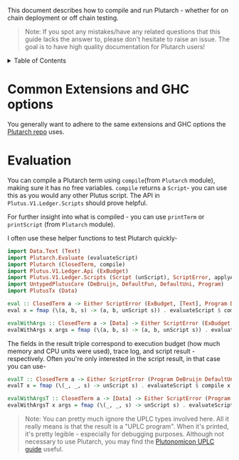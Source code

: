 This document describes how to compile and run Plutarch - whether for on chain deployment or off chain testing.

> Note: If you spot any mistakes/have any related questions that this guide lacks the answer to, please don't hesitate to raise an issue. The goal is to have high quality documentation for Plutarch users!

<details>
<summary> Table of Contents </summary>

- [Common Extensions and GHC options](#common-extensions-and-ghc-options)
- [Evaluation](#evaluation)

</details>

# Common Extensions and GHC options

You generally want to adhere to the same extensions and GHC options the [Plutarch repo](https://github.com/Plutonomicon/plutarch/blob/master/plutarch.cabal) uses.

# Evaluation

You can compile a Plutarch term using `compile`(from `Plutarch` module), making sure it has no free variables. `compile` returns a `Script`- you can use this as you would any other Plutus script. The API in `Plutus.V1.Ledger.Scripts` should prove helpful.

For further insight into what is compiled - you can use `printTerm` or `printScript` (from `Plutarch` module).

I often use these helper functions to test Plutarch quickly-

```haskell
import Data.Text (Text)
import Plutarch.Evaluate (evaluateScript)
import Plutarch (ClosedTerm, compile)
import Plutus.V1.Ledger.Api (ExBudget)
import Plutus.V1.Ledger.Scripts (Script (unScript), ScriptError, applyArguments)
import UntypedPlutusCore (DeBruijn, DefaultFun, DefaultUni, Program)
import PlutusTx (Data)

eval :: ClosedTerm a -> Either ScriptError (ExBudget, [Text], Program DeBruijn DefaultUni DefaultFun ())
eval x = fmap (\(a, b, s) -> (a, b, unScript s)) . evaluateScript $ compile x

evalWithArgs :: ClosedTerm a -> [Data] -> Either ScriptError (ExBudget, [Text], Program DeBruijn DefaultUni DefaultFun ())
evalWithArgs x args = fmap (\(a, b, s) -> (a, b, unScript s)) . evaluateScript . flip applyArguments args $ compile x
```

The fields in the result triple correspond to execution budget (how much memory and CPU units were used), trace log, and script result - respectively. Often you're only interested in the script result, in that case you can use-

```haskell
evalT :: ClosedTerm a -> Either ScriptError (Program DeBruijn DefaultUni DefaultFun ())
evalT x = fmap (\(_, _, s) -> unScript s) . evaluateScript $ compile x

evalWithArgsT :: ClosedTerm a -> [Data] -> Either ScriptError (Program DeBruijn DefaultUni DefaultFun ())
evalWithArgsT x args = fmap (\(_, _, s) -> unScript s) . evaluateScript . flip applyArguments args $ compile x
```

> Note: You can pretty much ignore the UPLC types involved here. All it really means is that the result is a "UPLC program". When it's printed, it's pretty legible - especially for debugging purposes. Although not necessary to use Plutarch, you may find the [Plutonomicon UPLC guide](https://github.com/Plutonomicon/plutonomicon/blob/main/uplc.md) useful.
